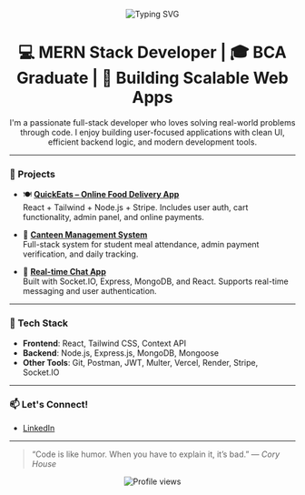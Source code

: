 <p align="center">
  <img src="https://readme-typing-svg.herokuapp.com?font=Fira+Code&size=28&pause=1000&center=true&vCenter=true&width=435&lines=Hi%2C+I'm+Bibhu+%F0%9F%91%8B" alt="Typing SVG" />
</p>

<h1 align="center">💻 MERN Stack Developer | 🎓 BCA Graduate | 🚀 Building Scalable Web Apps</h1>

<p align="center">
I'm a passionate full-stack developer who loves solving real-world problems through code. I enjoy building user-focused applications with clean UI, efficient backend logic, and modern development tools.
</p>

---

### 🚀 Projects

- 🍽️ [**QuickEats – Online Food Delivery App**](https://github.com/bibhu-git/quickEats)  
  React + Tailwind + Node.js + Stripe. Includes user auth, cart functionality, admin panel, and online payments.

- 🏫 [**Canteen Management System**](https://github.com/bibhu-git/canteen-frontend)  
  Full-stack system for student meal attendance, admin payment verification, and daily tracking.

- 💬 [**Real-time Chat App**](https://github.com/bibhu-git/realtime-chat-app)  
  Built with Socket.IO, Express, MongoDB, and React. Supports real-time messaging and user authentication.

---

### 💼 Tech Stack

- **Frontend**: React, Tailwind CSS, Context API  
- **Backend**: Node.js, Express.js, MongoDB, Mongoose  
- **Other Tools**: Git, Postman, JWT, Multer, Vercel, Render, Stripe, Socket.IO

---

### 📫 Let's Connect!

- [LinkedIn](https://linkedin.com/in/bibhu-ranjan-mohanty)

---

> “Code is like humor. When you have to explain it, it’s bad.” — *Cory House*

<p align="center">
  <img src="https://komarev.com/ghpvc/?username=bibhu-git&style=flat-square&color=blue" alt="Profile views" />
</p>
